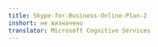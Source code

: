 ```yaml
---
title: Skype-for-Business-Online-Plan-2
inshort: не визначено
translator: Microsoft Cognitive Services
---
```




